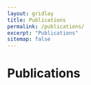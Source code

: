 ```yaml
---
layout: gridlay
title: Publications
permalink: /publications/
excerpt: "Publications"
sitemap: false
---
```


# Publications

